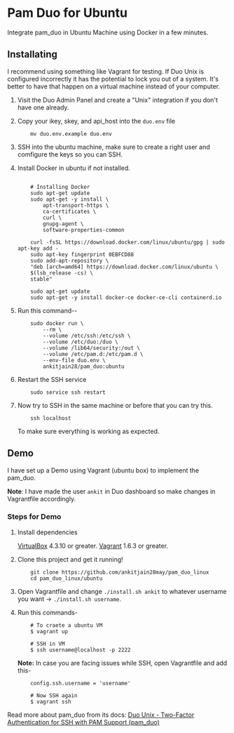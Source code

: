 # Pam Duo for Ubuntu

Integrate pam_duo in Ubuntu Machine using Docker in a few minutes.

## Installating

I recommend using something like Vagrant for testing. If Duo Unix is configured incorrectly it has the potential to lock you out of a system. It's better to have that happen on a virtual machine instead of your computer.

1. Visit the Duo Admin Panel and create a "Unix" integration if you don't have one already.

2. Copy your ikey, skey, and api_host into the `duo.env` file

    ```shell
        mv duo.env.example duo.env
    ```

3. SSH into the ubuntu machine, make sure to create a right user and comfigure the keys so you can SSH.

4. Install Docker in ubuntu if not installed.

    ```shell

        # Installing Docker
        sudo apt-get update
        sudo apt-get -y install \
            apt-transport-https \
            ca-certificates \
            curl \
            gnupg-agent \
            software-properties-common

        curl -fsSL https://download.docker.com/linux/ubuntu/gpg | sudo apt-key add -
        sudo apt-key fingerprint 0EBFCD88
        sudo add-apt-repository \
        "deb [arch=amd64] https://download.docker.com/linux/ubuntu \
        $(lsb_release -cs) \
        stable"

        sudo apt-get update
        sudo apt-get -y install docker-ce docker-ce-cli containerd.io
    ```

5. Run this command--

    ```shell
        sudo docker run \
            --rm \
            --volume /etc/ssh:/etc/ssh \
            --volume /etc/duo:/duo \
            --volume /lib64/security:/out \
            --volume /etc/pam.d:/etc/pam.d \
            --env-file duo.env \
            ankitjain28/pam_duo:ubuntu
    ```

6. Restart the SSH service

    ```shell
        sudo service ssh restart
    ```

7. Now try to SSH in the same machine or before that you can try this.

    ```shell
        ssh localhost
    ```

    To make sure everything is working as expected.

## Demo

I have set up a Demo using Vagrant (ubuntu box) to implement the pam_duo.

**Note**: I have made the user `ankit` in Duo dashboard so make changes in Vagrantfile accordingly.

### Steps for Demo

1. Install dependencies

    [VirtualBox](https://www.virtualbox.org/) 4.3.10 or greater.
    [Vagrant](https://www.vagrantup.com/downloads.html) 1.6.3 or greater.

2. Clone this project and get it running!

    ```shell
        git clone https://github.com/ankitjain28may/pam_duo_linux
        cd pam_duo_linux/ubuntu
    ```

3. Open Vagrantfile and change `./install.sh ankit` to whatever username you want -> `./install.sh username`.

4. Run this commands-

    ```shell
        # To craete a ubuntu VM
        $ vagrant up

        # SSH in VM
        $ ssh username@localhost -p 2222
    ```

    **Note:** In case you are facing issues while SSH, open Vagrantfile and add this-

    ```shell
        config.ssh.username = 'username'

        # Now SSH again
        $ vagrant ssh
    ```

Read more about pam_duo from its docs: [Duo Unix - Two-Factor Authentication for SSH with PAM Support (pam_duo)](https://duo.com/docs/duounix)
